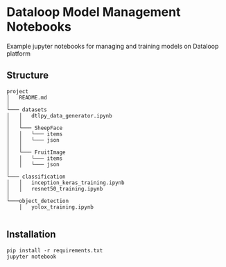 # Dataloop Model Management Notebooks
Example jupyter notebooks for managing and training models on Dataloop platform

## Structure
```
project
│   README.md
│
└─── datasets
│   │   dtlpy_data_generator.ipynb
│   │
│   └─── SheepFace
│   │   └─── items
│   │   └─── json
│   │
│   └─── FruitImage
│   │   └─── items
│   │   └─── json
│
└─── classification
│   │   inception_keras_training.ipynb
│   │   resnet50_training.ipynb
│
└───object_detection
    │   yolox_training.ipynb
    
```
## Installation 

```console
pip install -r requirements.txt
jupyter notebook
```


